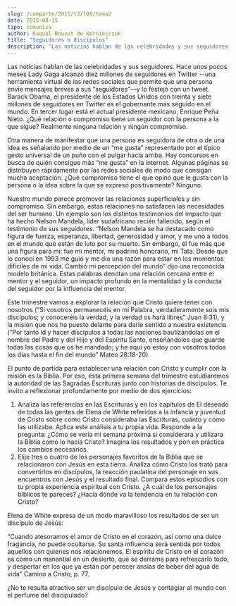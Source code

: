 ```yaml
---
slug: /comparte/2015/t3/l08/tema2
date: 2015-08-15
tipo: comunica
author: Raquel Bouvet de Korniejczuk
title: "Seguidores o discípulos"
description: "Las noticias hablan de las celebridades y sus seguidores. Hace unos pocos meses  Lady Gaga alcanzó diez millones de seguidores en Twitter --una herramienta  virtual de las redes sociales que permite que una persona envíe mensajes breves  a sus “seguidores”—y lo festejó con un ..."
---
```


Las noticias hablan de las celebridades y sus seguidores. Hace unos pocos meses Lady Gaga alcanzó diez millones de seguidores en Twitter --una herramienta virtual de las redes sociales que permite que una persona envíe mensajes breves a sus “seguidores”—y lo festejó con un tweet. Barack Obama, el presidente de los Estados Unidos con treinta y siete millones de seguidores en Twitter es el gobernante más seguido en el mundo. En tercer lugar está el actual presidente mexicano, Enrique Peña Nieto. ¿Qué relación o compromiso tiene un seguidor con la persona a la que sigue? Realmente ninguna relación y ningún compromiso.

Otra manera de manifestar que una persona es seguidora de otra o de una idea es señalando por medio de un “me gusta” representado por el típico gesto universal de un puño con el pulgar hacia arriba. Hay concursos en busca de quién consigue más “me gusta” en la internet. Algunas páginas se distribuyen rápidamente por las redes sociales de modo que consigan mucha aceptación. ¿Qué compromiso tiene el que opinó que le gusta con la persona o la idea sobre la que se expresó positivamente? Ninguno.

Nuestro mundo parece promover las relaciones superficiales y sin compromiso. Sin embargo, estas relaciones no satisfacen las necesidades del ser humano. Un ejemplo son los distintos testimonios del impacto que ha hecho Nelson Mandela, líder sudafricano recién fallecido, según el testimonio de sus seguidores. “Nelson Mandela se ha destacado como figura de fuerza, esperanza, libertad, generosidad y amor, y me uno a todos en el mundo que están de luto por su muerte. Sin embargo, él fue más que una figura para mí: fue mi mentor, mi padrino honorario, mi Tata. Desde que lo conocí en 1993 me guió y me dio una razón para estar en los momentos difíciles de mi vida. Cambió mi percepción del mundo” dijo una reconocida modelo británica. Estas palabras denotan una relación cercana entre el mentor y el seguidor, un impacto profundo en la mentalidad y la conducta del seguidor por la influencia del mentor.

Este trimestre vamos a explorar la relación que Cristo quiere tener con nosotros (“Si vosotros permanecéis en mi Palabra, verdaderamente sois mis discípulos; y conoceréis la verdad, y la verdad os hará libres” Juan 8:31), y la misión que nos ha puesto delante para darle sentido a nuestra existencia (“Por tanto id y hacer discípulos a todas las naciones bautizándolas en el nombre del Padre y del Hijo y del Espíritu Santo, enseñándoles que guarde todas las cosas que os he mandado; y he aquí yo estoy con vosotros todos los días hasta el fin del mundo” Mateo 28:18-20).

El punto de partida para establecer una relación con Cristo y cumplir con la misión es la Biblia. Por eso, esta primera semana del trimestre estudiaremos la autoridad de las Sagradas Escrituras junto con historias de discípulos. Te invito a reflexionar profundamente por medio de dos ejercicios:

1.  Analiza las referencias en las Escrituras y en los capítulos de El deseado de todas las gentes de Elena de White referidos a la infancia y juventud de Cristo sobre cómo Cristo consideraba las Escrituras, cuánto y cómo las utilizaba. Aplica este análisis a tu propia vida. Responde a la pregunta: ¿Cómo se vería mi semana próxima si considerara y utilizara la Biblia como lo hacía Cristo? Imagina los resultados y pon en práctica los cambios necesarios.
2.  Elije tres o cuatro de los personajes favoritos de la Biblia que se relacionaron con Jesús en esta tierra. Analiza cómo Cristo los trató para convertirlos en discípulos, la reacción paulatina del personaje en sus encuentros con Jesús y el resultado final. Compara estos episodios con tu propia experiencia espiritual con Cristo. ¿A cuál de los personajes bíblicos te pareces? ¿Hacia dónde va la tendencia en tu relación con Cristo?

Elena de White expresa de un modo maravilloso los resultados de ser un discípulo de Jesús:

“Cuando atesoramos el amor de Cristo en el corazón, así como una dulce fragancia, no puede ocultarse. Su santa influencia será sentida por todos aquellos con quienes nos relacionemos. El espíritu de Cristo en el corazón es como un manantial en un desierto, que se derrama para refrescarlo todo, y despertar en los que ya están por perecer ansias de beber del agua de vida” Camino a Cristo, p. 77.

¿No te resulta atractivo ser un discípulo de Jesús y contagiar al mundo con el perfume del discipulado?
